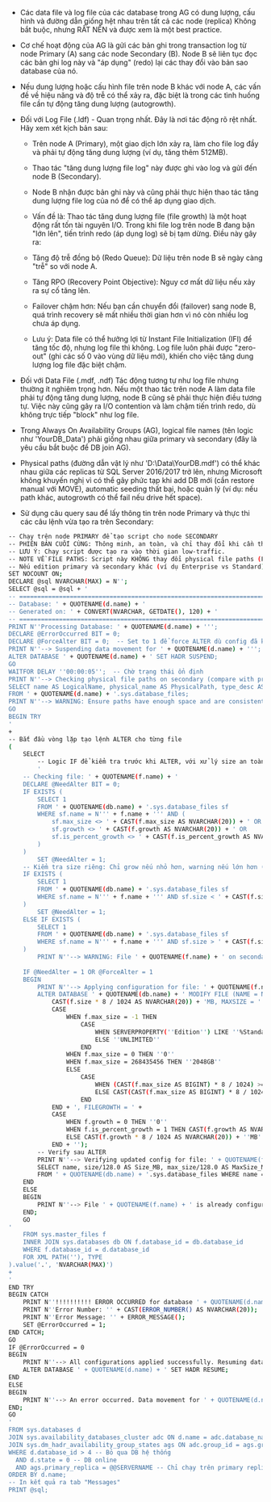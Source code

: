 - Các data file và log file của các database trong AG có dung lượng, cấu hình và đường dẫn giống hệt nhau trên tất cả các node (replica) Không bắt buộc, nhưng RẤT NÊN và được xem là một best practice.

- Cơ chế hoạt động của AG là gửi các bản ghi trong transaction log từ node Primary (A) sang các node Secondary (B). Node B sẽ liên tục đọc các bản ghi log này và "áp dụng" (redo) lại các thay đổi vào bản sao database của nó.

- Nếu dung lượng hoặc cấu hình file trên node B khác với node A, các vấn đề về hiệu năng và độ trễ có thể xảy ra, đặc biệt là trong các tình huống file cần tự động tăng dung lượng (autogrowth).

- Đối với Log File (.ldf) - Quan trọng nhất. Đây là nơi tác động rõ rệt nhất. Hãy xem xét kịch bản sau:

    - Trên node A (Primary), một giao dịch lớn xảy ra, làm cho file log đầy và phải tự động tăng dung lượng (ví dụ, tăng thêm 512MB).

    - Thao tác "tăng dung lượng file log" này được ghi vào log và gửi đến node B (Secondary).

    - Node B nhận được bản ghi này và cũng phải thực hiện thao tác tăng dung lượng file log của nó để có thể áp dụng giao dịch.

    - Vấn đề là: Thao tác tăng dung lượng file (file growth) là một hoạt động rất tốn tài nguyên I/O. Trong khi file log trên node B đang bận "lớn lên", tiến trình redo (áp dụng log) sẽ bị tạm dừng. Điều này gây ra:

    - Tăng độ trễ đồng bộ (Redo Queue): Dữ liệu trên node B sẽ ngày càng "trễ" so với node A.

    - Tăng RPO (Recovery Point Objective): Nguy cơ mất dữ liệu nếu xảy ra sự cố tăng lên.

    - Failover chậm hơn: Nếu bạn cần chuyển đổi (failover) sang node B, quá trình recovery sẽ mất nhiều thời gian hơn vì nó còn nhiều log chưa áp dụng.

    - Lưu ý: Data file có thể hưởng lợi từ Instant File Initialization (IFI) để tăng tốc độ, nhưng log file thì không. Log file luôn phải được "zero-out" (ghi các số 0 vào vùng dữ liệu mới), khiến cho việc tăng dung lượng log file đặc biệt chậm.

- Đối với Data File (.mdf, .ndf)
Tác động tương tự như log file nhưng thường ít nghiêm trọng hơn. Nếu một thao tác trên node A làm data file phải tự động tăng dung lượng, node B cũng sẽ phải thực hiện điều tương tự. Việc này cũng gây ra I/O contention và làm chậm tiến trình redo, dù không trực tiếp "block" như log file.

- Trong Always On Availability Groups (AG), logical file names (tên logic như 'YourDB_Data') phải giống nhau giữa primary và secondary (đây là yêu cầu bắt buộc để DB join AG).

- Physical paths (đường dẫn vật lý như 'D:\Data\YourDB.mdf') có thể khác nhau giữa các replicas từ SQL Server 2016/2017 trở lên, nhưng Microsoft không khuyến nghị vì có thể gây phức tạp khi add DB mới (cần restore manual với MOVE), automatic seeding thất bại, hoặc quản lý (ví dụ: nếu path khác, autogrowth có thể fail nếu drive hết space).


- Sử dụng câu query sau để lấy thông tin trên node Primary và thực thi các câu lệnh vừa tạo ra trên Secondary:

```bash
-- Chạy trên node PRIMARY để tạo script cho node SECONDARY
-- PHIÊN BẢN CUỐI CÙNG: Thông minh, an toàn, và chỉ thay đổi khi cần thiết.
-- LƯU Ý: Chạy script được tạo ra vào thời gian low-traffic.
-- NOTE VỀ FILE PATHS: Script này KHÔNG thay đổi physical file paths (FILENAME). Paths có thể khác giữa replicas (từ SQL 2016+), nhưng khuyến nghị giống nhau để tránh vấn đề khi add DB hoặc automatic seeding. Script sẽ print paths trên secondary để bạn so sánh với primary (chạy SELECT name, physical_name FROM sys.database_files; trên primary).
-- Nếu edition primary và secondary khác (ví dụ Enterprise vs Standard), kiểm tra max_size thủ công.
SET NOCOUNT ON;
DECLARE @sql NVARCHAR(MAX) = N'';
SELECT @sql = @sql + '
-- =====================================================================================
-- Database: ' + QUOTENAME(d.name) + '
-- Generated on: ' + CONVERT(NVARCHAR, GETDATE(), 120) + '
-- =====================================================================================
PRINT N''Processing Database: ' + QUOTENAME(d.name) + ''';
DECLARE @ErrorOccurred BIT = 0;
DECLARE @ForceAlter BIT = 0;  -- Set to 1 để force ALTER dù config đã khớp (cho test)
PRINT N''--> Suspending data movement for ' + QUOTENAME(d.name) + ''';
ALTER DATABASE ' + QUOTENAME(d.name) + ' SET HADR SUSPEND;
GO
WAITFOR DELAY ''00:00:05'';  -- Chờ trạng thái ổn định
PRINT N''--> Checking physical file paths on secondary (compare with primary):'';
SELECT name AS LogicalName, physical_name AS PhysicalPath, type_desc AS FileType
FROM ' + QUOTENAME(d.name) + '.sys.database_files;
PRINT N''--> WARNING: Ensure paths have enough space and are consistent with primary if possible.'';
GO
BEGIN TRY
'
+
-- Bắt đầu vòng lặp tạo lệnh ALTER cho từng file
(
    SELECT
        -- Logic IF để kiểm tra trước khi ALTER, với xử lý size an toàn
        '
    -- Checking file: ' + QUOTENAME(f.name) + '
    DECLARE @NeedAlter BIT = 0;
    IF EXISTS (
        SELECT 1
        FROM ' + QUOTENAME(db.name) + '.sys.database_files sf
        WHERE sf.name = N''' + f.name + ''' AND (
            sf.max_size <> ' + CAST(f.max_size AS NVARCHAR(20)) + ' OR
            sf.growth <> ' + CAST(f.growth AS NVARCHAR(20)) + ' OR
            sf.is_percent_growth <> ' + CAST(f.is_percent_growth AS NVARCHAR(1)) + '
        )
    )
        SET @NeedAlter = 1;
    -- Kiểm tra size riêng: Chỉ grow nếu nhỏ hơn, warning nếu lớn hơn (không shrink tự động)
    IF EXISTS (
        SELECT 1
        FROM ' + QUOTENAME(db.name) + '.sys.database_files sf
        WHERE sf.name = N''' + f.name + ''' AND sf.size < ' + CAST(f.size AS NVARCHAR(20)) + '
    )
        SET @NeedAlter = 1;
    ELSE IF EXISTS (
        SELECT 1
        FROM ' + QUOTENAME(db.name) + '.sys.database_files sf
        WHERE sf.name = N''' + f.name + ''' AND sf.size > ' + CAST(f.size AS NVARCHAR(20)) + '
    )
        PRINT N''--> WARNING: File ' + QUOTENAME(f.name) + ' on secondary is larger than primary (possible autogrow). Skipping size change to avoid shrink error. Use DBCC SHRINKFILE if needed.'';
    
    IF @NeedAlter = 1 OR @ForceAlter = 1
    BEGIN
        PRINT N''--> Applying configuration for file: ' + QUOTENAME(f.name) + ''';
        ALTER DATABASE ' + QUOTENAME(db.name) + ' MODIFY FILE (NAME = N''' + f.name + ''', SIZE = ' +
            CAST(f.size * 8 / 1024 AS NVARCHAR(20)) + 'MB, MAXSIZE = ' +
            CASE
                WHEN f.max_size = -1 THEN
                    CASE
                        WHEN SERVERPROPERTY(''Edition'') LIKE ''%Standard%'' AND f.type = 1 THEN ''2048GB''
                        ELSE ''UNLIMITED''
                    END
                WHEN f.max_size = 0 THEN ''0''
                WHEN f.max_size = 268435456 THEN ''2048GB''
                ELSE
                    CASE
                        WHEN (CAST(f.max_size AS BIGINT) * 8 / 1024) >= 1024 THEN CAST((CAST(f.max_size AS BIGINT) * 8 / 1024 / 1024) AS NVARCHAR(20)) + ''GB''
                        ELSE CAST(CAST(f.max_size AS BIGINT) * 8 / 1024 AS NVARCHAR(20)) + ''MB''
                    END
            END + ', FILEGROWTH = ' +
            CASE
                WHEN f.growth = 0 THEN ''0''
                WHEN f.is_percent_growth = 1 THEN CAST(f.growth AS NVARCHAR(10)) + ''%''
                ELSE CAST(f.growth * 8 / 1024 AS NVARCHAR(20)) + ''MB''
            END + '');
        -- Verify sau ALTER
        PRINT N''--> Verifying updated config for file: ' + QUOTENAME(f.name) + ''';
        SELECT name, size/128.0 AS Size_MB, max_size/128.0 AS MaxSize_MB, growth, is_percent_growth 
        FROM ' + QUOTENAME(db.name) + '.sys.database_files WHERE name = N''' + f.name + ''';
    END
    ELSE
    BEGIN
        PRINT N''--> File ' + QUOTENAME(f.name) + ' is already configured correctly. Skipping.'';
    END;
    GO
'
    FROM sys.master_files f
    INNER JOIN sys.databases db ON f.database_id = db.database_id
    WHERE f.database_id = d.database_id
    FOR XML PATH(''), TYPE
).value('.', 'NVARCHAR(MAX)')
+
'
END TRY
BEGIN CATCH
    PRINT N''!!!!!!!!!! ERROR OCCURRED for database ' + QUOTENAME(d.name) + ' !!!!!!!!!!'';
    PRINT N''Error Number: '' + CAST(ERROR_NUMBER() AS NVARCHAR(20));
    PRINT N''Error Message: '' + ERROR_MESSAGE();
    SET @ErrorOccurred = 1;
END CATCH;
GO
IF @ErrorOccurred = 0
BEGIN
    PRINT N''--> All configurations applied successfully. Resuming data movement for ' + QUOTENAME(d.name) + ''';
    ALTER DATABASE ' + QUOTENAME(d.name) + ' SET HADR RESUME;
END
ELSE
BEGIN
    PRINT N''--> An error occurred. Data movement for ' + QUOTENAME(d.name) + ' remains SUSPENDED. Please review the error message above.'';
END;
GO
'
FROM sys.databases d
JOIN sys.availability_databases_cluster adc ON d.name = adc.database_name
JOIN sys.dm_hadr_availability_group_states ags ON adc.group_id = ags.group_id
WHERE d.database_id > 4 -- Bỏ qua DB hệ thống
  AND d.state = 0 -- DB online
  AND ags.primary_replica = @@SERVERNAME -- Chỉ chạy trên primary replica
ORDER BY d.name;
-- In kết quả ra tab "Messages"
PRINT @sql;

```


